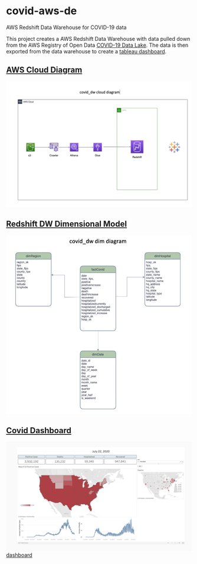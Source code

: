 # covid-aws-de

AWS Redshift Data Warehouse for COVID-19 data

This project creates a AWS Redshift Data Warehouse with data pulled down from
the AWS Registry of Open Data [COVID-19 Data Lake](https://covid19-lake.s3.amazonaws.com/index.html). The data
is then exported from the data warehouse to create a [tableau dashboard](https://public.tableau.com/app/profile/joseph.hernandez8168/viz/Covid-DE-Dashboard/Dashboard1).

## <ins>AWS Cloud Diagram</ins>

![AWS Architecture](aws_cloud_diagram.jpg)

## <ins>Redshift DW Dimensional Model</ins>

![DW DDM](covid_dw_dim_diagram.jpg)

## <ins>Covid Dashboard</ins>

![Covid Dashboard](dashboard.jpg)[dashboard](https://public.tableau.com/app/profile/joseph.hernandez8168/viz/Covid-DE-Dashboard/Dashboard1)
